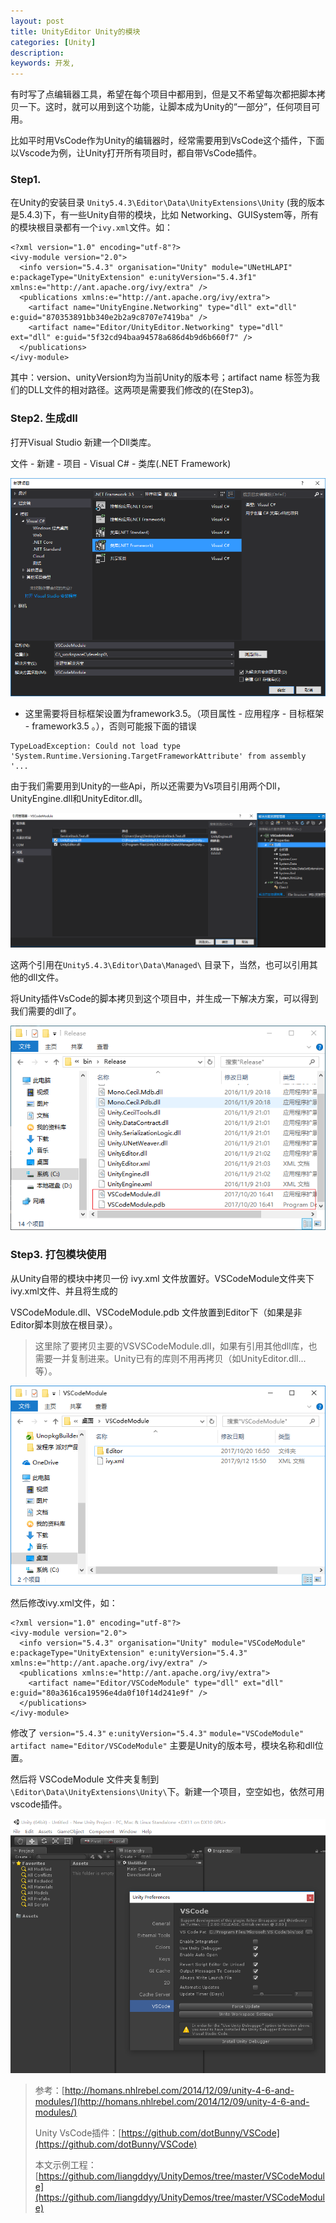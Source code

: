 ```yaml
---
layout: post
title: UnityEditor Unity的模块
categories: [Unity]
description: 
keywords: 开发, 
---
```


有时写了点编辑器工具，希望在每个项目中都用到，但是又不希望每次都把脚本拷贝一下。这时，就可以用到这个功能，让脚本成为Unity的“一部分”，任何项目可用。

比如平时用VsCode作为Unity的编辑器时，经常需要用到VsCode这个插件，下面以Vscode为例，让Unity打开所有项目时，都自带VsCode插件。

### Step1. 

在Unity的安装目录 `Unity5.4.3\Editor\Data\UnityExtensions\Unity` (我的版本是5.4.3)下，有一些Unity自带的模块，比如 Networking、GUISystem等，所有的模块根目录都有一个`ivy.xml`文件。如：

```
<?xml version="1.0" encoding="utf-8"?>
<ivy-module version="2.0">
  <info version="5.4.3" organisation="Unity" module="UNetHLAPI" e:packageType="UnityExtension" e:unityVersion="5.4.3f1" xmlns:e="http://ant.apache.org/ivy/extra" />
  <publications xmlns:e="http://ant.apache.org/ivy/extra">
    <artifact name="UnityEngine.Networking" type="dll" ext="dll" e:guid="870353891bb340e2b2a9c8707e7419ba" />
    <artifact name="Editor/UnityEditor.Networking" type="dll" ext="dll" e:guid="5f32cd94baa94578a686d4b9d6b660f7" />
  </publications>
</ivy-module>
```

其中：version、unityVersion均为当前Unity的版本号；artifact name 标签为我们的DLL文件的相对路径。这两项是需要我们修改的(在Step3)。

### Step2. 生成dll

打开Visual Studio 新建一个Dll类库。

文件 - 新建 - 项目 - Visual C# - 类库(.NET Framework) 

![dll](\Img\Unity\Editor\module\dll.png)

- 这里需要将目标框架设置为framework3.5。（项目属性 - 应用程序 - 目标框架 - framework3.5 。），否则可能报下面的错误

```
TypeLoadException: Could not load type 'System.Runtime.Versioning.TargetFrameworkAttribute' from assembly '...
```

由于我们需要用到Unity的一些Api，所以还需要为Vs项目引用两个Dll，UnityEngine.dll和UnityEditor.dll。

![添加引用](\Img\Unity\Editor\module\添加引用.png)

这两个引用在`Unity5.4.3\Editor\Data\Managed\` 目录下，当然，也可以引用其他的dll文件。

将Unity插件VsCode的脚本拷贝到这个项目中，并生成一下解决方案，可以得到我们需要的dll了。

![生成dll](\Img\Unity\Editor\module\生成dll.png)

### Step3. 打包模块使用

从Unity自带的模块中拷贝一份 ivy.xml 文件放置好。VSCodeModule文件夹下ivy.xml文件、并且将生成的

VSCodeModule.dll、VSCodeModule.pdb 文件放置到Editor下（如果是非Editor脚本则放在根目录）。

> 这里除了要拷贝主要的VSVSCodeModule.dll，如果有引用其他dll库，也需要一并复制进来。Unity已有的库则不用再拷贝（如UnityEditor.dll...等）。

![結構](\Img\Unity\Editor\module\結構.png)

然后修改ivy.xml文件，如：

```
<?xml version="1.0" encoding="utf-8"?>
<ivy-module version="2.0">
  <info version="5.4.3" organisation="Unity" module="VSCodeModule" e:packageType="UnityExtension" e:unityVersion="5.4.3" xmlns:e="http://ant.apache.org/ivy/extra" />
  <publications xmlns:e="http://ant.apache.org/ivy/extra">
    <artifact name="Editor/VSCodeModule" type="dll" ext="dll" e:guid="80a3616ca19596e4da0f10f14d241e9f" />
  </publications>
</ivy-module>
```

修改了 `version="5.4.3"` `e:unityVersion="5.4.3"` `module="VSCodeModule"` `artifact name="Editor/VSCodeModule"` 主要是Unity的版本号，模块名称和dll位置。

然后将 VSCodeModule 文件夹复制到 `\Editor\Data\UnityExtensions\Unity\`下。新建一个项目，空空如也，依然可用vscode插件。

![vscode](\Img\Unity\Editor\module\vscode.png)

> 参考：[http://homans.nhlrebel.com/2014/12/09/unity-4-6-and-modules/](http://homans.nhlrebel.com/2014/12/09/unity-4-6-and-modules/)
>
> Unity VsCode插件：[https://github.com/dotBunny/VSCode](https://github.com/dotBunny/VSCode)
>
> 本文示例工程：[https://github.com/liangddyy/UnityDemos/tree/master/VSCodeModule](https://github.com/liangddyy/UnityDemos/tree/master/VSCodeModule)
